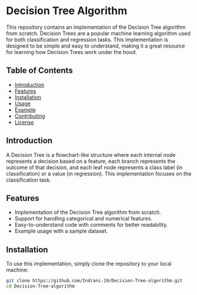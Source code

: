 # Decision Tree Algorithm

This repository contains an implementation of the Decision Tree algorithm from scratch. Decision Trees are a popular machine learning algorithm used for both classification and regression tasks. This implementation is designed to be simple and easy to understand, making it a great resource for learning how Decision Trees work under the hood.

## Table of Contents
- [Introduction](#introduction)
- [Features](#features)
- [Installation](#installation)
- [Usage](#usage)
- [Example](#example)
- [Contributing](#contributing)
- [License](#license)

## Introduction

A Decision Tree is a flowchart-like structure where each internal node represents a decision based on a feature, each branch represents the outcome of that decision, and each leaf node represents a class label (in classification) or a value (in regression). This implementation focuses on the classification task.

## Features

- Implementation of the Decision Tree algorithm from scratch.
- Support for handling categorical and numerical features.
- Easy-to-understand code with comments for better readability.
- Example usage with a sample dataset.

## Installation

To use this implementation, simply clone the repository to your local machine:

```bash
git clone https://github.com/Indrani-19/Decision-Tree-algorithm.git
cd Decision-Tree-algorithm
